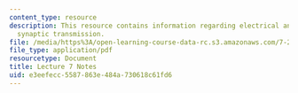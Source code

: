 ```yaml
---
content_type: resource
description: This resource contains information regarding electrical and chemical
  synaptic transmission.
file: /media/https%3A/open-learning-course-data-rc.s3.amazonaws.com/7-29j-cellular-neurobiology-spring-2012/e3eefecc5587863e484a730618c61fd6_MIT7_29JS12_lecture7.pdf
file_type: application/pdf
resourcetype: Document
title: Lecture 7 Notes
uid: e3eefecc-5587-863e-484a-730618c61fd6
---
```

